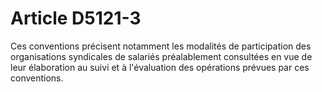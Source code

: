 # Article D5121-3

  
Ces conventions précisent notamment les modalités de participation des organisations syndicales de salariés préalablement consultées en vue de leur élaboration au suivi et à l'évaluation des opérations prévues par ces conventions.